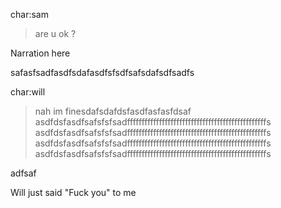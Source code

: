 

char:sam
> are u ok ?

Narration here

safasfsadfasdfsdafasdfsfsdfsafsdafsdfsadfs

char:will
>nah im finesdafsdafdsfasdfasfasfdsaf
>asdfdsfasdfsafsfsfsadffffffffffffffffffffffffffffffffffffffffffffffffs
>asdfdsfasdfsafsfsfsadffffffffffffffffffffffffffffffffffffffffffffffffs
>asdfdsfasdfsafsfsfsadffffffffffffffffffffffffffffffffffffffffffffffffs
asdfdsfasdfsafsfsfsadffffffffffffffffffffffffffffffffffffffffffffffffs

adfsaf

Will just said \"Fuck you\" to me
